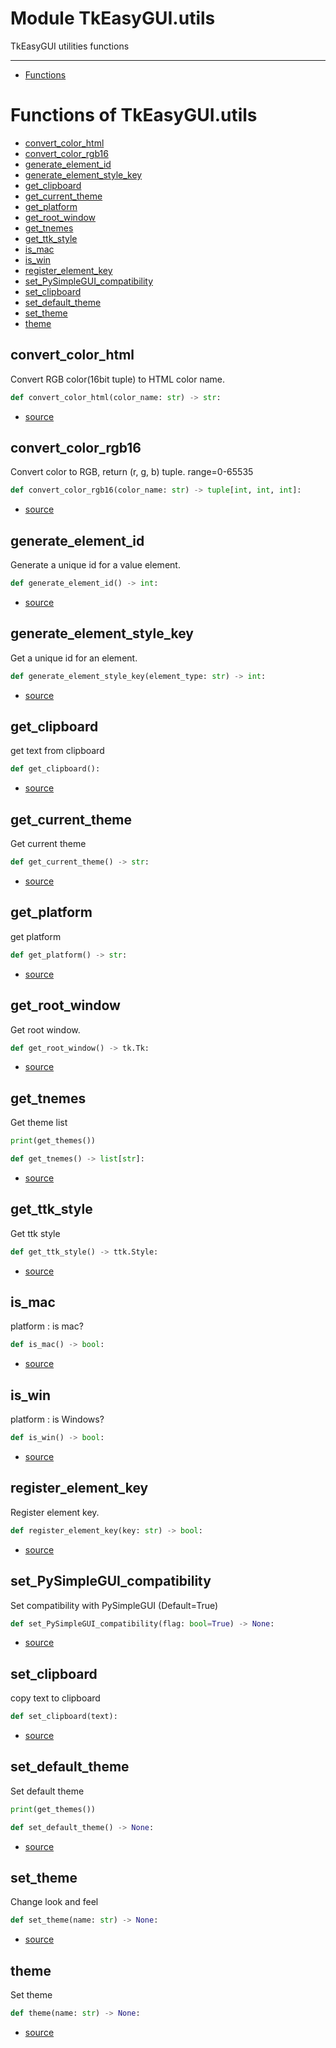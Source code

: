 # Module TkEasyGUI.utils

TkEasyGUI utilities functions

---------------------------

- [Functions](#functions-of-tkeasyguiutils)

# Functions of TkEasyGUI.utils

- [convert_color_html](#convert_color_html)
- [convert_color_rgb16](#convert_color_rgb16)
- [generate_element_id](#generate_element_id)
- [generate_element_style_key](#generate_element_style_key)
- [get_clipboard](#get_clipboard)
- [get_current_theme](#get_current_theme)
- [get_platform](#get_platform)
- [get_root_window](#get_root_window)
- [get_tnemes](#get_tnemes)
- [get_ttk_style](#get_ttk_style)
- [is_mac](#is_mac)
- [is_win](#is_win)
- [register_element_key](#register_element_key)
- [set_PySimpleGUI_compatibility](#set_pysimplegui_compatibility)
- [set_clipboard](#set_clipboard)
- [set_default_theme](#set_default_theme)
- [set_theme](#set_theme)
- [theme](#theme)

## convert_color_html

Convert RGB color(16bit tuple) to HTML color name.

```py
def convert_color_html(color_name: str) -> str:
```

- [source](https://github.com/kujirahand/tkeasygui-python/blob/main/TkEasyGUI/utils.py#L176)

## convert_color_rgb16

Convert color to RGB, return (r, g, b) tuple. range=0-65535

```py
def convert_color_rgb16(color_name: str) -> tuple[int, int, int]:
```

- [source](https://github.com/kujirahand/tkeasygui-python/blob/main/TkEasyGUI/utils.py#L171)

## generate_element_id

Generate a unique id for a value element.

```py
def generate_element_id() -> int:
```

- [source](https://github.com/kujirahand/tkeasygui-python/blob/main/TkEasyGUI/utils.py#L211)

## generate_element_style_key

Get a unique id for an element.

```py
def generate_element_style_key(element_type: str) -> int:
```

- [source](https://github.com/kujirahand/tkeasygui-python/blob/main/TkEasyGUI/utils.py#L188)

## get_clipboard

get text from clipboard

```py
def get_clipboard():
```

- [source](https://github.com/kujirahand/tkeasygui-python/blob/main/TkEasyGUI/utils.py#L33)

## get_current_theme

Get current theme

```py
def get_current_theme() -> str:
```

- [source](https://github.com/kujirahand/tkeasygui-python/blob/main/TkEasyGUI/utils.py#L149)

## get_platform

get platform

```py
def get_platform() -> str:
```

- [source](https://github.com/kujirahand/tkeasygui-python/blob/main/TkEasyGUI/utils.py#L39)

## get_root_window

Get root window.

```py
def get_root_window() -> tk.Tk:
```

- [source](https://github.com/kujirahand/tkeasygui-python/blob/main/TkEasyGUI/utils.py#L58)

## get_tnemes

Get theme list
```py
print(get_themes())
```

```py
def get_tnemes() -> list[str]:
```

- [source](https://github.com/kujirahand/tkeasygui-python/blob/main/TkEasyGUI/utils.py#L138)

## get_ttk_style

Get ttk style

```py
def get_ttk_style() -> ttk.Style:
```

- [source](https://github.com/kujirahand/tkeasygui-python/blob/main/TkEasyGUI/utils.py#L88)

## is_mac

platform : is mac?

```py
def is_mac() -> bool:
```

- [source](https://github.com/kujirahand/tkeasygui-python/blob/main/TkEasyGUI/utils.py#L43)

## is_win

platform : is Windows?

```py
def is_win() -> bool:
```

- [source](https://github.com/kujirahand/tkeasygui-python/blob/main/TkEasyGUI/utils.py#L47)

## register_element_key

Register element key.

```py
def register_element_key(key: str) -> bool:
```

- [source](https://github.com/kujirahand/tkeasygui-python/blob/main/TkEasyGUI/utils.py#L203)

## set_PySimpleGUI_compatibility

Set compatibility with PySimpleGUI (Default=True)

```py
def set_PySimpleGUI_compatibility(flag: bool=True) -> None:
```

- [source](https://github.com/kujirahand/tkeasygui-python/blob/main/TkEasyGUI/utils.py#L83)

## set_clipboard

copy text to clipboard

```py
def set_clipboard(text):
```

- [source](https://github.com/kujirahand/tkeasygui-python/blob/main/TkEasyGUI/utils.py#L29)

## set_default_theme

Set default theme
```py
print(get_themes())
```

```py
def set_default_theme() -> None:
```

- [source](https://github.com/kujirahand/tkeasygui-python/blob/main/TkEasyGUI/utils.py#L153)

## set_theme

Change look and feel

```py
def set_theme(name: str) -> None:
```

- [source](https://github.com/kujirahand/tkeasygui-python/blob/main/TkEasyGUI/utils.py#L130)

## theme

Set theme

```py
def theme(name: str) -> None:
```

- [source](https://github.com/kujirahand/tkeasygui-python/blob/main/TkEasyGUI/utils.py#L126)

